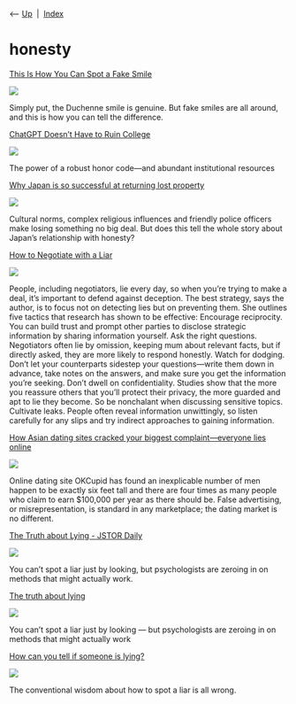 <div class="nav">

⟵ [Up](index.html)  \|  [Index](index.html)

</div>

# honesty

<div class="cards">

<div class="card">

<div class="card-title">

[This Is How You Can Spot a Fake
Smile](https://www.vice.com/en/article/this-is-how-you-can-spot-a-fake-smile/)

</div>

<div class="card-image">

[![](https://www.vice.com/wp-content/uploads/sites/2/2025/06/this-is-how-you-can-spot-a-fake-smile.jpg)](https://www.vice.com/en/article/this-is-how-you-can-spot-a-fake-smile/)

</div>

Simply put, the Duchenne smile is genuine. But fake smiles are all
around, and this is how you can tell the difference.

</div>

<div class="card">

<div class="card-title">

[ChatGPT Doesn’t Have to Ruin
College](https://www.thediff.co/r/7c479241?m=5ba63d9b-6620-4051-8686-515cd8a8f374)

</div>

<div class="card-image">

[![](https://cdn.theatlantic.com/thumbor/yoPLlaOzsY63oYo-cJz1Z3I0XQY=/0x421:2105x1517/1200x625/media/img/mt/2024/10/ATL_SG_10_bg3/original.jpg)](https://www.thediff.co/r/7c479241?m=5ba63d9b-6620-4051-8686-515cd8a8f374)

</div>

The power of a robust honor code—and abundant institutional resources

</div>

<div class="card">

<div class="card-title">

[Why Japan is so successful at returning lost
property](https://www.bbc.com/future/article/20200114-why-japan-is-so-successful-at-returning-lost-property)

</div>

<div class="card-image">

[![](https://ychef.files.bbci.co.uk/624x351/p080bknn.jpg)](https://www.bbc.com/future/article/20200114-why-japan-is-so-successful-at-returning-lost-property)

</div>

Cultural norms, complex religious influences and friendly police
officers make losing something no big deal. But does this tell the whole
story about Japan’s relationship with honesty?

</div>

<div class="card">

<div class="card-title">

[How to Negotiate with a
Liar](https://hbr.org/2016/07/how-to-negotiate-with-a-liar)

</div>

<div class="card-image">

[![](https://hbr.org/resources/images/article_assets/2016/06/R1607J_BROSMIND.png)](https://hbr.org/2016/07/how-to-negotiate-with-a-liar)

</div>

People, including negotiators, lie every day, so when you’re trying to
make a deal, it’s important to defend against deception. The best
strategy, says the author, is to focus not on detecting lies but on
preventing them. She outlines five tactics that research has shown to be
effective: Encourage reciprocity. You can build trust and prompt other
parties to disclose strategic information by sharing information
yourself. Ask the right questions. Negotiators often lie by omission,
keeping mum about relevant facts, but if directly asked, they are more
likely to respond honestly. Watch for dodging. Don’t let your
counterparts sidestep your questions—write them down in advance, take
notes on the answers, and make sure you get the information you’re
seeking. Don’t dwell on confidentiality. Studies show that the more you
reassure others that you’ll protect their privacy, the more guarded and
apt to lie they become. So be nonchalant when discussing sensitive
topics. Cultivate leaks. People often reveal information unwittingly, so
listen carefully for any slips and try indirect approaches to gaining
information.

</div>

<div class="card">

<div class="card-title">

[How Asian dating sites cracked your biggest complaint—everyone lies
online](https://qz.com/167879/how-asian-dating-sites-cracked-your-biggest-complaint-everyone-lies-online)

</div>

<div class="card-image">

[![](https://i.kinja-img.com/image/upload/c_fill,h_675,pg_1,q_80,w_1200/062d8bf837c2396891bfe3a465def773.jpg)](https://qz.com/167879/how-asian-dating-sites-cracked-your-biggest-complaint-everyone-lies-online)

</div>

Online dating site OKCupid has found an inexplicable number of men
happen to be exactly six feet tall and there are four times as many
people who claim to earn \$100,000 per year as there should be. False
advertising, or misrepresentation, is standard in any marketplace; the
dating market is no different.

</div>

<div class="card">

<div class="card-title">

[The Truth about Lying - JSTOR
Daily](http://email.substack1.exponentialview.co/c/eJxdkMtuxCAMRb9m2E0UXoEsWHTT34h4uAnTDETgdJq_L5nsKiEjXdm-vsdbhDmXw2y5IjnLhMcGJsGrroAIhewVyhSDoZRLoUcSjKJOCEZinb4KwNPG1WDZgWy7W6O3GHM6BxiTjCxG9HwMwnslQAUehsC41SCp1uCUU_RytXuIkDyYnNbjvZesZkHc6o1_3Nhne6EZHd2jYi5dLnNTcIF7c8blbl3e8b4eMZ06iYb1jPaS970QWqqOdlIL5bR1InDOVVCDolzzkXsBvMnsJvq6u4rWf9MOfrecIGG060-EV-czKcY9Nv_YWt98Rm7a80w8tf-5p4jHBMm6FcIFAy-kbzzTDAlKQx0mi4YOjHHZUzkOVF7pGy0-jMMglCDtipDbVDL_rvgD6oKQaw)

</div>

<div class="card-image">

[![](https://daily.jstor.org/wp-content/uploads/2021/05/the_truth_about_lying_1050x700.jpg)](http://email.substack1.exponentialview.co/c/eJxdkMtuxCAMRb9m2E0UXoEsWHTT34h4uAnTDETgdJq_L5nsKiEjXdm-vsdbhDmXw2y5IjnLhMcGJsGrroAIhewVyhSDoZRLoUcSjKJOCEZinb4KwNPG1WDZgWy7W6O3GHM6BxiTjCxG9HwMwnslQAUehsC41SCp1uCUU_RytXuIkDyYnNbjvZesZkHc6o1_3Nhne6EZHd2jYi5dLnNTcIF7c8blbl3e8b4eMZ06iYb1jPaS970QWqqOdlIL5bR1InDOVVCDolzzkXsBvMnsJvq6u4rWf9MOfrecIGG060-EV-czKcY9Nv_YWt98Rm7a80w8tf-5p4jHBMm6FcIFAy-kbzzTDAlKQx0mi4YOjHHZUzkOVF7pGy0-jMMglCDtipDbVDL_rvgD6oKQaw)

</div>

You can’t spot a liar just by looking, but psychologists are zeroing in
on methods that might actually work.

</div>

<div class="card">

<div class="card-title">

[The truth about
lying](https://knowablemagazine.org/article/mind/2021/the-truth-about-lying)

</div>

<div class="card-image">

[![](https://knowablemagazine.org/docserver/fulltext/10.1146/knowable-032421-1/lying-1600x600.gif)](https://knowablemagazine.org/article/mind/2021/the-truth-about-lying)

</div>

You can’t spot a liar just by looking — but psychologists are zeroing in
on methods that might actually work

</div>

<div class="card">

<div class="card-title">

[How can you tell if someone is
lying?](https://www.theatlantic.com/science/archive/2021/03/how-to-spot-a-liar/618425)

</div>

<div class="card-image">

[![](https://cdn.theatlantic.com/thumbor/Hyyrsic1ojLG_SwiXjsdDA2PzRo=/0x53:2496x1353/1200x625/media/img/mt/2021/03/GettyImages_563937187/original.jpg)](https://www.theatlantic.com/science/archive/2021/03/how-to-spot-a-liar/618425)

</div>

The conventional wisdom about how to spot a liar is all wrong.

</div>

</div>

